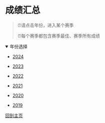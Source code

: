 # 成绩汇总

> ⏰请点击年份，进入某个赛季
>
> ⏰每个赛季都包含赛季最佳、赛季所有成绩

<details open>
<summary>年份选择</summary>

- [2024](./Results/2024.md)

- [2023](./Results/2023.md)

- [2022](./Results/2022.md)

- [2021](./Results/2021.md)

- [2020](./Results/2020.md)

- [2019](./Results/2019.md)

</details>

[回到主页](./Profile.md)